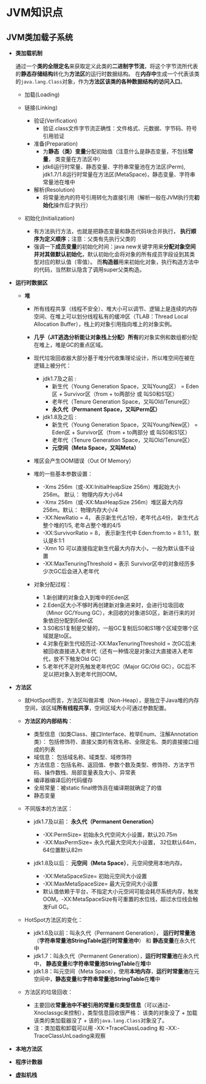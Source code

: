 # JVM知识点

## JVM类加载子系统

* **类加载机制**

    通过一个**类的全限定名**来获取定义此类的**二进制字节流**，将这个字节流所代表的**静态存储结构**转化为**方法区**的运行时数据结构。 在**内存中**生成一个代表该类的`java.lang.Class`对象，作为**方法区该类的各种数据结构的访问入口**。
  * 加载(Loading)
  
  * 链接(Linking)
    * 验证(Verification)
      * 验证.class文件字节流正确性：文件格式、元数据、字节码、符号引用验证
    * 准备(Preparation)
      * 为**静态（类）变量**分配初始值（注意什么是静态变量，不包括**常量**， 类变量在方法区中）
      * jdk6运行时常量、静态变量、字符串常量池在方法区(Perm), jdk1.7/1.8运行时常量在方法区(MetaSpace)，静态变量、字符串常量池在堆中
    * 解析(Resolution)
      * 将常量池内的符号引用转化为直接引用（解析一般在JVM执行完**初始化**操作后才执行）
  
  * 初始化(Initialization)
    * 有<cinit>方法执行<cinit>方法，也就是把静态变量和静态代码块合并执行， **执行顺序为定义顺序**；注意：父类有<cinit>先执行父类的
    * 强调一下**成员变量**的初始化时间：java new关键字用来**分配对象空间并对其做默认初始化**，默认初始化会将对象的所有成员字段设到其类型对应的默认值（零值）。
而**构造器**用来初始化对象，执行构造方法中的代码，当然默认隐含了调用super父类构造。

* **运行时数据区**
  * **堆**
    
    * 所有线程共享（线程不安全）、堆大小可以调节、逻辑上是连续的内存空间、在堆上可以划分线程私有的缓冲区（TLAB：Thread Local Allocation Buffer），栈上的对象引用指向堆上的对象实例。
    * **几乎（JIT逃逸分析能让对象栈上分配）所有**的对象实例和数组都分配在堆上，堆是GC的重点区域。
    
    * 现代垃圾回收器大部分基于堆分代收集理论设计，所以堆空间在被在逻辑上被分代：
      * jdk1.7及之前 : 
        * 新生代（Young Generation Space，又叫Young区） = Eden区 + Survivor区（from + to两部分 或 叫S0和S1区）
        * 老年代（Tenure Generation Space，又叫Old/Tenure区） 
        * **永久代（Permanent Space，又叫Perm区）**
      * jdk1.8及之后 :
        * 新生代（Young Generation Space，又叫Young/New区） = Eden区 + Survivor区（from + to两部分 或 叫S0和S1区）
        * 老年代（Tenure Generation Space，又叫Old/Tenure区）
        * **元空间（Meta Space，又叫Meta）**
    
    * 堆区会产生OOM错误（Out Of Memory）
    
    * 堆的一些基本参数设置：
      * -Xms 256m（或-XX:InitialHeapSize 256m）堆起始大小256m。 默认： 物理内存大小/64
      * -Xmx 256m（或-XX:MaxHeapSize 256m）堆区最大内存256m。默认： 物理内存大小/4
      * -XX:NewRatio = 4， 表示新生代占1份，老年代占4份， 新生代占整个堆的1/5, 老年占整个堆的4/5
      * -XX:SurvivorRatio = 8， 表示新生代中 Eden:from:to = 8:1:1，默认是8:1:1
      * -Xmn 1G 可以直接指定新生代最大内存大小，一般为默认值不设置
      * -XX:MaxTenuringThreshold = <N> 表示 Survivor区中的对象经历多少次GC后会进入老年代
    
    * 对象分配过程：
      * 1.新创建的对象会入到堆中的Eden区
      * 2.Eden区大小不够时再创建新对象进来时，会进行垃圾回收（Minor GC/Young GC），未回收的对象进S0区，新进行来的对象依旧分配到Eden区
      * 3.S0和S1复制是交替的，一般GC复制后S0和S1哪个区域空哪个区域就是to区。
      * 4.对象在新生代经历过-XX:MaxTenuringThreshold = <N>次GC后未被回收直接进入老年代（还有一种情况是对象过大直接进入老年代，放不下触发Old GC）
      * 5.老年代不足时先触发老年代GC（Major GC/Old GC），GC后不足以把对象入到老年代则OOM。 
  
* **方法区**
    
  * 就HotSpot而言，方法区叫做非堆（Non-Heap），是独立于Java堆的内存空间，该区域**所有线程共享**，空间区域大小可通过参数配置。
  
  * **方法区的内部结构**：    
    * 类型信息（如类Class、接口Interface、枚举Enum、注解Annotation类）： 包括修饰符、直接父类的有效名称、全限定名、类的直接接口组成的列表
    * 域信息： 包括域名称、域类型、域修饰符
    * 方法信息：包括名称、返回值、参数个数及类型、修饰符、方法字节码、操作数栈、局部变量表及大小、异常表
    * 编译器编译后的代码缓存
    * 全局常量：被static final修饰且在编译期就确定了的值
    * 静态变量

  * 不同版本的方法区：
    * jdk1.7及以前： **永久代（Permanent Generation）**
      * -XX:PermSize=<N> 初始永久代空间大小设置，默认20.75m
      * -XX:MaxPermSize=<N> 永久代最大空间大小设置， 32位默认64m， 64位置默认82m
        
    * jdk1.8及以后： **元空间（Meta Space）**，元空间使用本地内存。
      * -XX:MetaSpaceSize=<N> 初始元空间大小设置
      * -XX:MaxMetaSpaceSize=<N> 最大元空间大小设置
      * 默认值依赖于平台，不指定大小元空间可能会耗尽系统内存，触发OOM。-XX:MetaSpaceSize有可重置的水位线，超过水位线会触发Full GC。
    
  * HotSpot方法区的变化：
    * jdk1.6及以前：叫永久代（Permanent Generation）， **运行时常量池**（**字符串常量池StringTable运行时常量池中**） 和 **静态变量**在永久代中
    * jdk1.7：叫永久代（Permanent Generation），**运行时常量池**在永久代中， **静态变量**和**字符串常量池StringTable**在**堆**中
    * jdk1.8：叫元空间（Meta Space），使用**本地内存**，**运行时常量池**在元空间中，**静态变量**和**字符串常量池StringTable**在**堆**中

  * 方法区的垃圾回收：
    * 主要回收**常量池中不被引用的常量**和**类型信息**（可以通过-Xnoclassgc来控制），类型信息回收很严格： 该类的对象没了 + 加载该类的类加载器没了 + 该的`java.lang.Class`对象没了。
    * 注：类加载和卸载可以用 -XX:+TraceClassLoading 和 -XX:-TraceClassUnLoading来观察
 
* **本地方法区**
* **程序计数器**
* **虚拟机栈**